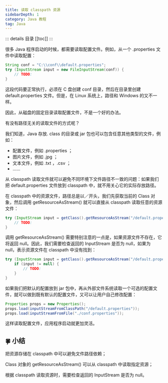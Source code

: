 ```yaml
---
title: 读取 classpath 资源
sidebarDepth: 1
category: Java 教程
tag: Java
---
```


::: details 目录
[[toc]]
:::

很多 Java 程序启动的时候，都需要读取配置文件。例如，从一个 .properties 文件中读取配置：

```java
String conf = "C:\\conf\\default.properties";
try (InputStream input = new FileInputStream(conf)) {
    // TODO:
}
```

这段代码要正常执行，必须在 C 盘创建 conf 目录，然后在目录里创建 default.properties 文件。但是，在 Linux 系统上，路径和 Windows 的又不一样。

因此，从磁盘的固定目录读取配置文件，不是一个好的办法。

有没有路径无关的读取文件的方式呢？

我们知道，Java 存放. class 的目录或 jar 包也可以包含任意其他类型的文件，例如：

- 配置文件，例如 .properties ；
- 图片文件，例如 .jpg ；
- 文本文件，例如 .txt ，.csv ；
- ……

从 classpath 读取文件就可以避免不同环境下文件路径不一致的问题：如果我们把 default.properties 文件放到 classpath 中，就不用关心它的实际存放路径。

在 classpath 中的资源文件，路径总是以／开头，我们先获取当前的 Class 对象，然后调用 getResourceAsStream() 就可以直接从 classpath 读取任意的资源文件：

```java
try (InputStream input = getClass().getResourceAsStream("/default.properties")) {
    // TODO:
}
```

调用 getResourceAsStream() 需要特别注意的一点是，如果资源文件不存在，它将返回 null。因此，我们需要检查返回的 InputStream 是否为 null，如果为 null，表示资源文件在 classpath 中没有找到：

```java
try (InputStream input = getClass().getResourceAsStream("/default.properties")) {
    if (input != null) {
        // TODO:
    }
}
```

如果我们把默认的配置放到 jar 包中，再从外部文件系统读取一个可选的配置文件，就可以做到既有默认的配置文件，又可以让用户自己修改配置：

```java
Properties props = new Properties();
props.load(inputStreamFromClassPath("/default.properties"));
props.load(inputStreamFromFile("./conf.properties"));
```

这样读取配置文件，应用程序启动就更加灵活。

## 🍀 小结

把资源存储在 classpath 中可以避免文件路径依赖；

Class 对象的 getResourceAsStream() 可以从 classpath 中读取指定资源；

根据 classpath 读取资源时，需要检查返回的 InputStream 是否为 null。
